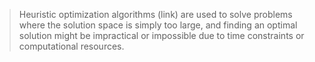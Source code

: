 > Heuristic optimization algorithms (link) are used to solve problems where the solution space is simply too large, and finding an optimal solution might be impractical or impossible due to time constraints or computational resources.